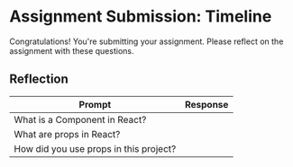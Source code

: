 # Assignment Submission: Timeline

Congratulations! You're submitting your assignment. Please reflect on the assignment with these questions.

## Reflection

Prompt | Response
--- | ---
What is a Component in React? |
What are props in React? |
How did you use props in this project? |
